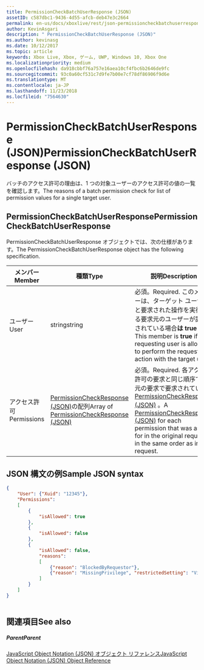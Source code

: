 ```yaml
---
title: PermissionCheckBatchUserResponse (JSON)
assetID: c587dbc1-9436-4d55-afcb-deb47e3c2664
permalink: en-us/docs/xboxlive/rest/json-permissioncheckbatchuserresponse.html
author: KevinAsgari
description: " PermissionCheckBatchUserResponse (JSON)"
ms.author: kevinasg
ms.date: 10/12/2017
ms.topic: article
keywords: Xbox Live, Xbox, ゲーム, UWP, Windows 10, Xbox One
ms.localizationpriority: medium
ms.openlocfilehash: da918cbbf76a757e16aea10cf4fbc6b2646de9fc
ms.sourcegitcommit: 93c0a60cf531c7d9fe7b00e7cf78df86906f9d6e
ms.translationtype: MT
ms.contentlocale: ja-JP
ms.lasthandoff: 11/23/2018
ms.locfileid: "7564630"
---
```

# <a name="permissioncheckbatchuserresponse-json"></a><span data-ttu-id="bb569-104">PermissionCheckBatchUserResponse (JSON)</span><span class="sxs-lookup"><span data-stu-id="bb569-104">PermissionCheckBatchUserResponse (JSON)</span></span>
<span data-ttu-id="bb569-105">バッチのアクセス許可の理由は、1 つの対象ユーザーのアクセス許可の値の一覧を確認します。</span><span class="sxs-lookup"><span data-stu-id="bb569-105">The reasons of a batch permission check for list of permission values for a single target user.</span></span> 
<a id="ID4EN"></a>

 
## <a name="permissioncheckbatchuserresponse"></a><span data-ttu-id="bb569-106">PermissionCheckBatchUserResponse</span><span class="sxs-lookup"><span data-stu-id="bb569-106">PermissionCheckBatchUserResponse</span></span>
 
<span data-ttu-id="bb569-107">PermissionCheckBatchUserResponse オブジェクトでは、次の仕様があります。</span><span class="sxs-lookup"><span data-stu-id="bb569-107">The PermissionCheckBatchUserResponse object has the following specification.</span></span>
 
| <span data-ttu-id="bb569-108">メンバー</span><span class="sxs-lookup"><span data-stu-id="bb569-108">Member</span></span>| <span data-ttu-id="bb569-109">種類</span><span class="sxs-lookup"><span data-stu-id="bb569-109">Type</span></span>| <span data-ttu-id="bb569-110">説明</span><span class="sxs-lookup"><span data-stu-id="bb569-110">Description</span></span>| 
| --- | --- | --- | 
| <span data-ttu-id="bb569-111">ユーザー</span><span class="sxs-lookup"><span data-stu-id="bb569-111">User</span></span>| <span data-ttu-id="bb569-112">string</span><span class="sxs-lookup"><span data-stu-id="bb569-112">string</span></span>| <span data-ttu-id="bb569-113">必須。</span><span class="sxs-lookup"><span data-stu-id="bb569-113">Required.</span></span> <span data-ttu-id="bb569-114">このメンバーは、ターゲット ユーザーと要求された操作を実行する要求元のユーザーが許可されている場合<b>は true</b> 。</span><span class="sxs-lookup"><span data-stu-id="bb569-114">This member is <b>true</b> if the requesting user is allowed to perform the requested action with the target user.</span></span>| 
| <span data-ttu-id="bb569-115">アクセス許可</span><span class="sxs-lookup"><span data-stu-id="bb569-115">Permissions</span></span>| <span data-ttu-id="bb569-116">[PermissionCheckResponse (JSON)](json-permissioncheckresponse.md)の配列</span><span class="sxs-lookup"><span data-stu-id="bb569-116">Array of [PermissionCheckResponse (JSON)](json-permissioncheckresponse.md)</span></span>| <span data-ttu-id="bb569-117">必須。</span><span class="sxs-lookup"><span data-stu-id="bb569-117">Required.</span></span> <span data-ttu-id="bb569-118">各アクセス許可の要求と同じ順序で、元の要求で要求されている[PermissionCheckResponse (JSON)](json-permissioncheckresponse.md) 。</span><span class="sxs-lookup"><span data-stu-id="bb569-118">A [PermissionCheckResponse (JSON)](json-permissioncheckresponse.md) for each permission that was asked for in the original request, in the same order as in the request.</span></span>| 
  
<a id="ID4E4B"></a>

 
## <a name="sample-json-syntax"></a><span data-ttu-id="bb569-119">JSON 構文の例</span><span class="sxs-lookup"><span data-stu-id="bb569-119">Sample JSON syntax</span></span>
 

```json
{
    "User": {"Xuid": "12345"},
    "Permissions":
    [
        {
            "isAllowed": true
        },
        {
            "isAllowed": false
        },
        {
            "isAllowed": false,
            "reasons":
            [
                {"reason": "BlockedByRequestor"},
                {"reason": "MissingPrivilege", "restrictedSetting": "VideoCommunications"}
            ]
        }
    ]
}
    
```

  
<a id="ID4EGC"></a>

 
## <a name="see-also"></a><span data-ttu-id="bb569-120">関連項目</span><span class="sxs-lookup"><span data-stu-id="bb569-120">See also</span></span>
 
<a id="ID4EIC"></a>

 
##### <a name="parent"></a><span data-ttu-id="bb569-121">Parent</span><span class="sxs-lookup"><span data-stu-id="bb569-121">Parent</span></span> 

[<span data-ttu-id="bb569-122">JavaScript Object Notation (JSON) オブジェクト リファレンス</span><span class="sxs-lookup"><span data-stu-id="bb569-122">JavaScript Object Notation (JSON) Object Reference</span></span>](atoc-xboxlivews-reference-json.md)

   